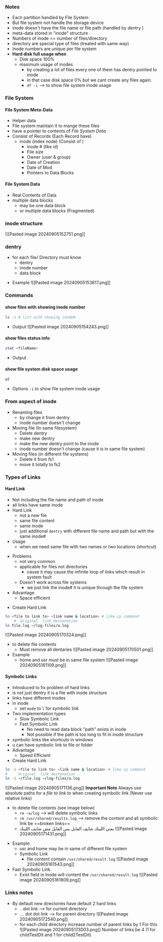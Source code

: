 ### Notes 
* Each partition handled by File System
* But file system not handle the storage device 
* inode doesn't have the file name or file path (handled by dentry )
* meta-data stored in "inode" structure 
* Numbers of inode == number of files/directory
* directory are special type of files (treated with same way)
* Inode numbers are unique per file system 
* **Hard disk full usage when** 
	- Disk space 100% 
	- maximum usage of inodes 
		- by creating a lot of files every one of them has dentry pointed to inode 
		- in that case disk space 0% but we cant create any files again.
		- `df -i` --> to show file system inode usage
### File System
#### File System Meta-Data
- Helper data
- File system maintain it to mange these files 
- have a pointer to contents of *File System Data* 
- Consist of Records (Each Record have)
	- inode (index node) (Consist of )
		- inode # (like id)
		- File size 
		- Owner (user & group)
		- Date of Creation
		- Date of Mod
		- Pointers to Data Blocks
#### File System Data 
- Real Contents of Data
- multiple data blocks 
	- may be one data block 
	- or multiple data blocks (Fragmented)
### inode structure
![[Pasted image 20240905152751.png]]
### dentry
* for each file/ Directory must know 
	* dentry 
	* inode number 
	* data block 
- Example 
![[Pasted image 20240905153817.png]]
### Commands 
#### show files with showing inode number 
```bash
ls -i # list with showing inode#
```
- Output 
![[Pasted image 20240905154243.png]]
#### show files status info 
```bash
stat <fileName>
```
- Output 
#### show file system disk space usage  
```bash
df
```
- Options
`-i` to show file system inode usage 
### From aspect of inode 
- Renaming files  
	- by change it from dentry
	- inode number doesn't change
- Moving file (In same filesystem)
	- Delete dentry 
	- make new dentry 
	- make the new dentry point to the inode 
	- inode number doesn't change (cause it is in same file system)
- Moving files (in different file systems)
	- Delete it from fs1 
	- move it totally to fs2 
### Types of Links
#### Hard Link 
- Not including the file name and path of inode 
- all links have same inode 
- Hard Link 
	- not a new file 
	- same file content 
	- same inode 
	- just additional `dentry` with different file name and path but with the same inode#
- Usage 
	- when we need same file with two names or two locations (shortcut)
* Problems
	* not very common 
	* applicable for files not directories 
		* cause it may cause the infinite loop of links which result in system fault 
	* Doesn't work across file systems 
		* we just link the inode# it is unique through the file system 
* Advantage 
	* Space efficient 
-  Create Hard Link
```bash
ln <file to link to> <link name & location> # like cp command
	#  Original  link destenation 
ln file.log ~/log-files/a.log 
```
![[Pasted image 20240905170324.png]]
* to delete file contents 
	* Must remove all dentaries 
	![[Pasted image 20240905170501.png]]
* Example 
	* home and usr must be in same file system
![[Pasted image 20240905161109.png]]

#### Symbolic Links 
- Introduced to fix problem of hard links 
- is not just dentry it is a file with inode structure
- links have different inodes 
- in inode 
	- set `mode` to `l` for symbolic link
- Two implementation types 
	- Slow Symbolic Link
	- Fast Symbolic Link 
		- No need to read data block "path" exists in inode 
		- Not possible if the path is too long to fit in inode structure 
- symbolic links like shortcuts in windows
- u can have symbolic link to file or folder 
- Advantage 
	- Speed Efficient 
-  Create Hard Link
```bash
ln -S <file to link to> <link name & location> # like cp command
#     Original  link destenation 
ln -S ~/file.log ~/log-files/a.log 
```
![[Pasted image 20240905171136.png]]
   **Important Note**
    Always use absolute paths for a *file to link to*  when creating symbolic link (Never use relative links)
* to delete file contents (see image below)
	* `rm ~a/log` --> will delete symbolic links
	* `rm /usr/shared/results.log` --> remove the content and all symbolic link be ==broken links==
	* يعني اللينك شايف الفايل بس الفايل مش شايف اللينك 
	![[Pasted image 20240905171431.png]]
- Example
	- usr and home may be in same of different file system
	- Symbolic Link
		- file content contain `/usr/shared/result.log` 
![[Pasted image 20240905161543.png]]
- Fast Symbolic Link
	- Exist field in Inode will content the `/usr/shared/result.log` 
	![[Pasted image 20240905161809.png]]
### Links notes 
- By default new directories have default 2 hard links 
	- `.` dot link --> for current directory 
	- `..` dot dot link --> for parent directory 
	![[Pasted image 20240905172540.png]]
	* for each child directory increase number of parent links by 1
	For this 
	![[Pasted image 20240905173003.png]]
	Number of links be 4 (1 for childTestDit and 1 for child2TestDit)
	